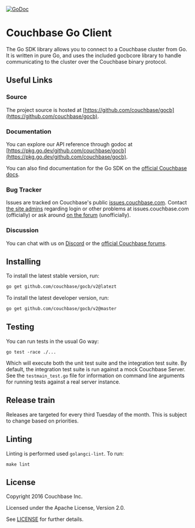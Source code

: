 [![GoDoc](https://godoc.org/github.com/couchbase/gocb?status.png)](https://pkg.go.dev/github.com/couchbase/gocb)

# Couchbase Go Client

The Go SDK library allows you to connect to a Couchbase cluster from Go. 
It is written in pure Go, and uses the included gocbcore library to handle communicating to the cluster over the Couchbase binary protocol.


## Useful Links

### Source
The project source is hosted at [https://github.com/couchbase/gocb](https://github.com/couchbase/gocb).

### Documentation
You can explore our API reference through godoc at [https://pkg.go.dev/github.com/couchbase/gocb](https://pkg.go.dev/github.com/couchbase/gocb).

You can also find documentation for the Go SDK on the [official Couchbase docs](https://docs.couchbase.com/go-sdk/current/hello-world/overview.html).

### Bug Tracker
Issues are tracked on Couchbase's public [issues.couchbase.com](http://www.couchbase.com/issues/browse/GOCBC).
Contact [the site admins](https://issues.couchbase.com/secure/ContactAdministrators!default.jspa) regarding login or other problems at issues.couchbase.com (officially) or ask around [on the forum](https://forums.couchbase.com/) (unofficially).

### Discussion
You can chat with us on [Discord](https://discord.com/invite/sQ5qbPZuTh) or the [official Couchbase forums](https://forums.couchbase.com/c/go-sdk/23).

## Installing

To install the latest stable version, run:
```bash
go get github.com/couchbase/gocb/v2@latezt
```

To install the latest developer version, run:
```bash
go get github.com/couchbase/gocb/v2@master
```

## Testing

You can run tests in the usual Go way:

`go test -race ./...`

Which will execute both the unit test suite and the integration test suite.
By default, the integration test suite is run against a mock Couchbase Server.
See the `testmain_test.go` file for information on command line arguments for running tests against a real server instance.

## Release train

Releases are targeted for every third Tuesday of the month.
This is subject to change based on priorities.

## Linting

Linting is performed used `golangci-lint`.
To run:

`make lint`

## License
Copyright 2016 Couchbase Inc.

Licensed under the Apache License, Version 2.0.

See
[LICENSE](https://github.com/couchbase/gocb/blob/master/LICENSE)
for further details.
